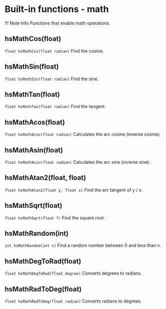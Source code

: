 
# Built-in functions - math

!!! Note Info
    Functions that enable math operations.

## hsMathCos(float)

`float hsMathCos(float radian)`
Find the cosine.

## hsMathSin(float)

`float hsMathSin(float radian)`
Find the sine.

## hsMathTan(float)

`float hsMathTan(float radian)`
Find the tangent.

## hsMathAcos(float)

`float hsMathAcos(float radian)`
Calculates the arc cosine (inverse cosine).

## hsMathAsin(float)

`float hsMathAsin(float radian)`
Calculates the arc sine (inverse sine).

## hsMathAtan2(float, float)

`float hsMathAtan2(float y, float x)`
Find the arc tangent of y / x.

## hsMathSqrt(float)

`float hsMathSqrt(float f)`
Find the square root.

## hsMathRandom(int)

`int hsMathRandom(int n)`
Find a random number between 0 and less than n.

## hsMathDegToRad(float)

`float hsMathDegToRad(float degree)`
Converts degrees to radians.

## hsMathRadToDeg(float)

`float hsMathRadToDeg(float radian)`
Converts radians to degrees.
